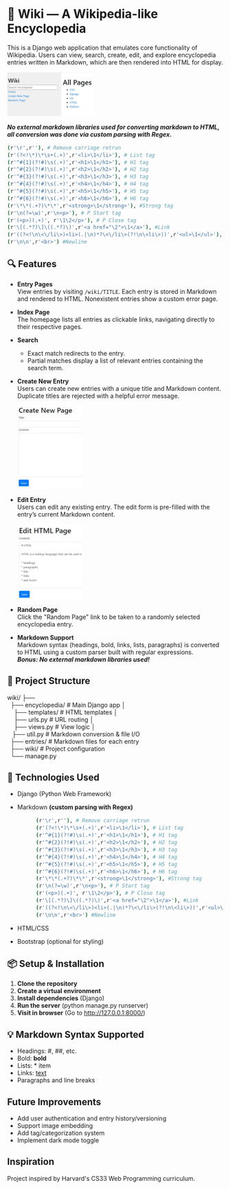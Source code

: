 # 🧠 Wiki — A Wikipedia-like Encyclopedia

This is a Django web application that emulates core functionality of Wikipedia. Users can view, search, create, edit, and explore encyclopedia entries written in Markdown, which are then rendered into HTML for display. 

<img src="https://github.com/apiyarali/Wiki-A-Wikipedia-like-Encyclopedia/blob/07b3234928d89f00c9303a4da273f0cf8d11e3f5/screenshots/wiki_main.jpg" alt="wiki_main" width="200">

**_No external markdown libraries used for converting markdown to HTML, all conversion was done via custom parsing with Regex._**
```bash
(r'\r',r''), # Remove carriage retrun
(r'(?<!\*)\*\s+(.+)',r'<li>\1</li>'), # List tag
(r'^#{1}(?!#)\s(.+)',r'<h1>\1</h1>'), # H1 tag
(r'^#{2}(?!#)\s(.+)',r'<h2>\1</h2>'), # H2 tag
(r'^#{3}(?!#)\s(.+)',r'<h3>\1</h3>'), # H3 tag
(r'^#{4}(?!#)\s(.+)',r'<h4>\1</h4>'), # H4 tag
(r'^#{5}(?!#)\s(.+)',r'<h5>\1</h5>'), # H5 tag
(r'^#{6}(?!#)\s(.+)',r'<h6>\1</h6>'), # H6 tag
(r'\*\*(.+?)\*\*',r'<strong>\1</strong>'), #Strong tag
(r'\n(?=\w)',r'\n<p>'), # P Start tag
(r'(<p>)(.+)', r'\1\2</p>'), # P Close tag
(r'\[(.*?)\]\((.*?)\)',r'<a href="\2">\1</a>'), #Link
(r'((?<!\n\<\/li\>)<li>(.|\n)*?\<\/li\>(?!\n\<li\>))',r'<ul>\1</ul>'), #UL tag
(r'\n\n',r'<br>') #Newline
```

## 🔍 Features

- **Entry Pages**  
  View entries by visiting `/wiki/TITLE`. Each entry is stored in Markdown and rendered to HTML. Nonexistent entries show a custom error page.

- **Index Page**  
  The homepage lists all entries as clickable links, navigating directly to their respective pages.

- **Search**  
  - Exact match redirects to the entry.  
  - Partial matches display a list of relevant entries containing the search term.

- **Create New Entry**  
  Users can create new entries with a unique title and Markdown content. Duplicate titles are rejected with a helpful error message.
  
  <img src="https://github.com/apiyarali/Wiki-A-Wikipedia-like-Encyclopedia/blob/07b3234928d89f00c9303a4da273f0cf8d11e3f5/screenshots/wiki_newpage.jpg" alt="wiki_newpage" width="150">
  
- **Edit Entry**  
  Users can edit any existing entry. The edit form is pre-filled with the entry’s current Markdown content.

  <img src="https://github.com/apiyarali/Wiki-A-Wikipedia-like-Encyclopedia/blob/07b3234928d89f00c9303a4da273f0cf8d11e3f5/screenshots/wiki_editpage.jpg" alt="wiki_editpage" width="150">

- **Random Page**  
  Click the "Random Page" link to be taken to a randomly selected encyclopedia entry.

- **Markdown Support**  
  Markdown syntax (headings, bold, links, lists, paragraphs) is converted to HTML using a custom parser built with regular expressions.  
  **_Bonus: No external markdown libraries used!_**

## 📂 Project Structure

wiki/ ├── </br>
  &nbsp;&nbsp;├── encyclopedia/ # Main Django app │ </br> 
        &nbsp;&nbsp;&nbsp;&nbsp;├── templates/ # HTML templates │ </br>
        &nbsp;&nbsp;&nbsp;&nbsp;├── urls.py # URL routing │ </br>
        &nbsp;&nbsp;&nbsp;&nbsp;├── views.py # View logic │ </br>
        &nbsp;&nbsp;&nbsp;├── util.py # Markdown conversion & file I/O </br>
   &nbsp;&nbsp;├── entries/ # Markdown files for each entry </br>
   &nbsp;&nbsp;├── wiki/ # Project configuration </br>
   &nbsp;&nbsp;└── manage.py </br>

## 🧰 Technologies Used

- Django (Python Web Framework)
- Markdown **(custom parsing with Regex)**

    ```bash
          (r'\r',r''), # Remove carriage retrun
          (r'(?<!\*)\*\s+(.+)',r'<li>\1</li>'), # List tag
          (r'^#{1}(?!#)\s(.+)',r'<h1>\1</h1>'), # H1 tag
          (r'^#{2}(?!#)\s(.+)',r'<h2>\1</h2>'), # H2 tag
          (r'^#{3}(?!#)\s(.+)',r'<h3>\1</h3>'), # H3 tag
          (r'^#{4}(?!#)\s(.+)',r'<h4>\1</h4>'), # H4 tag
          (r'^#{5}(?!#)\s(.+)',r'<h5>\1</h5>'), # H5 tag
          (r'^#{6}(?!#)\s(.+)',r'<h6>\1</h6>'), # H6 tag
          (r'\*\*(.+?)\*\*',r'<strong>\1</strong>'), #Strong tag
          (r'\n(?=\w)',r'\n<p>'), # P Start tag
          (r'(<p>)(.+)', r'\1\2</p>'), # P Close tag
          (r'\[(.*?)\]\((.*?)\)',r'<a href="\2">\1</a>'), #Link
          (r'((?<!\n\<\/li\>)<li>(.|\n)*?\<\/li\>(?!\n\<li\>))',r'<ul>\1</ul>'), #UL tag
          (r'\n\n',r'<br>') #Newline
    ```
  
- HTML/CSS
- Bootstrap (optional for styling)

## 📦 Setup & Installation

1. **Clone the repository**
2. **Create a virtual environment**
3. **Install dependencies** (Django)
4. **Run the server** (python manage.py runserver)
5. **Visit in browser** (Go to http://127.0.0.1:8000/)

## 💡 Markdown Syntax Supported

* Headings: #, ##, etc.
* Bold: **bold**
* Lists: * item
* Links: [text](url)
* Paragraphs and line breaks

## Future Improvements

* Add user authentication and entry history/versioning
* Support image embedding
* Add tag/categorization system
* Implement dark mode toggle

## Inspiration
Project inspired by Harvard's CS33 Web Programming curriculum.

